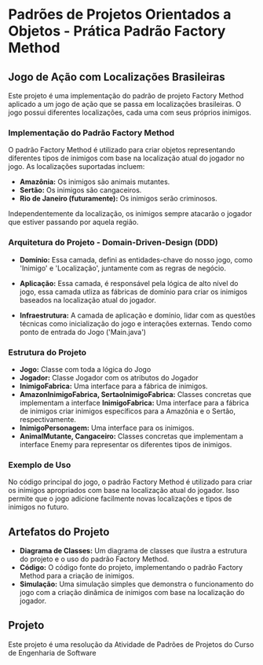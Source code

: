 # Padrões de Projetos Orientados a Objetos - Prática Padrão Factory Method

## Jogo de Ação com Localizações Brasileiras

Este projeto é uma implementação do padrão de projeto Factory Method aplicado a um jogo de ação que se passa em localizações brasileiras. O jogo possui diferentes localizações, cada uma com seus próprios inimigos.

### Implementação do Padrão Factory Method

O padrão Factory Method é utilizado para criar objetos representando diferentes tipos de inimigos com base na localização atual do jogador no jogo. As localizações suportadas incluem:

- **Amazônia:** Os inimigos são animais mutantes.
- **Sertão:** Os inimigos são cangaceiros.
- **Rio de Janeiro (futuramente):** Os inimigos serão criminosos.

Independentemente da localização, os inimigos sempre atacarão o jogador que estiver passando por aquela região.

### Arquitetura do Projeto - Domain-Driven-Design (DDD)

- **Domínio:** Essa camada, defini as entidades-chave do nosso jogo, como 'Inimigo' e 'Localização', juntamente com as regras de negócio. 

- **Aplicação:** Essa camada, é responsável pela lógica de alto nível do jogo, essa camada utliza as fábricas de domínio para criar os inimigos baseados na localização atual do jogador.

- **Infraestrutura:** A camada de aplicação e domínio, lidar com as questões técnicas como inicialização do jogo e interações externas. Tendo como ponto de entrada do Jogo ('Main.java')

### Estrutura do Projeto

- **Jogo:** Classe com toda a lógica do Jogo
- **Jogador:** Classe Jogador com os atributos do Jogador
- **InimigoFabrica:** Uma interface para a fábrica de inimigos.
- **AmazonInimigoFabrica, SertaoInimigoFabrica:** Classes concretas que implementam a interface **InimigoFabrica:** Uma interface para a fábrica de inimigos criar inimigos específicos para a Amazônia e o Sertão, respectivamente.
- **InimigoPersonagem:** Uma interface para os inimigos.
- **AnimalMutante, Cangaceiro:** Classes concretas que implementam a interface Enemy para representar os diferentes tipos de inimigos.

### Exemplo de Uso

No código principal do jogo, o padrão Factory Method é utilizado para criar os inimigos apropriados com base na localização atual do jogador. Isso permite que o jogo adicione facilmente novas localizações e tipos de inimigos no futuro.

## Artefatos do Projeto

- **Diagrama de Classes:** Um diagrama de classes que ilustra a estrutura do projeto e o uso do padrão Factory Method.
- **Código:** O código fonte do projeto, implementando o padrão Factory Method para a criação de inimigos.
- **Simulação:** Uma simulação simples que demonstra o funcionamento do jogo com a criação dinâmica de inimigos com base na localização do jogador.

## Projeto
Este projeto é uma resolução da Atividade de Padrões de Projetos do Curso de Engenharia de Software